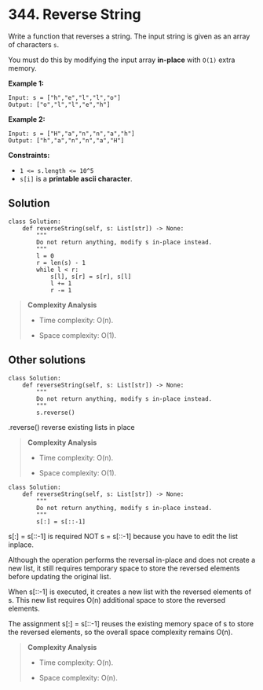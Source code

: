 # 344. Reverse String

Write a function that reverses a string. The input string is given as an array of characters `s`.

You must do this by modifying the input array **in-place** with `O(1)` extra memory.

**Example 1:**

```
Input: s = ["h","e","l","l","o"]
Output: ["o","l","l","e","h"]
```

**Example 2:**

```
Input: s = ["H","a","n","n","a","h"]
Output: ["h","a","n","n","a","H"]
```

**Constraints:**

- `1 <= s.length <= 10^5`
- `s[i]` is a **printable ascii character**.

## Solution

```python3
class Solution:
    def reverseString(self, s: List[str]) -> None:
        """
        Do not return anything, modify s in-place instead.
        """
        l = 0
        r = len(s) - 1
        while l < r:
            s[l], s[r] = s[r], s[l]
            l += 1
            r -= 1
```

> **Complexity Analysis**
>
> - Time complexity: O(n).
>
> - Space complexity: O(1).

## Other solutions

```python3
class Solution:
    def reverseString(self, s: List[str]) -> None:
        """
        Do not return anything, modify s in-place instead.
        """
        s.reverse()
```
.reverse() reverse existing lists in place

> **Complexity Analysis**
>
> - Time complexity: O(n).
>
> - Space complexity: O(1).


```python3
class Solution:
    def reverseString(self, s: List[str]) -> None:
        """
        Do not return anything, modify s in-place instead.
        """
        s[:] = s[::-1]
```

s[:] = s[::-1] is required NOT s = s[::-1] because you have to edit the list inplace.

Although the operation performs the reversal in-place and does not create a new list, it still requires temporary space to store the reversed elements before updating the original list.

When s[::-1] is executed, it creates a new list with the reversed elements of s. This new list requires O(n) additional space to store the reversed elements.

The assignment s[:] = s[::-1] reuses the existing memory space of s to store the reversed elements, so the overall space complexity remains O(n).

> **Complexity Analysis**
>
> - Time complexity: O(n).
>
> - Space complexity: O(n).
